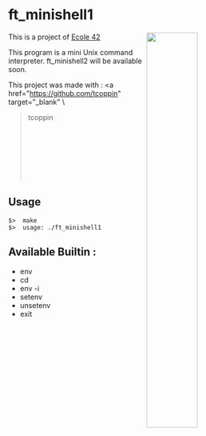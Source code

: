 # ft_minishell1

<img align="right"  src="http://i.imgur.com/q873GfS.png" width="45%" />
This is a project of <a href="http://www.42.fr/" target="_blank" >Ecole 42</a>

This program is a mini Unix command interpreter.
ft_minishell2 will be available soon.

This project was made with : <a href="https://github.com/tcoppin" target="_blank" \
>tcoppin</a>
<br /><br /><br /><br /><br /><br /><br /><br />
## Usage
	$>  make
	$>  usage: ./ft_minishell1

## Available Builtin :

   * env
   * cd
   * env -i
   * setenv
   * unsetenv
   * exit

  